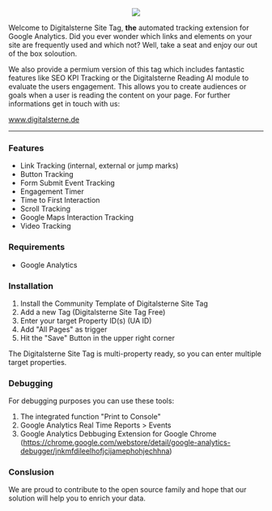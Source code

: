 <p align="center"><a href="https://www.digitalsterne.de"><img src="https://digitalsterne.de/wp-content/uploads/2020/06/dsitetag_logo-300x300.png"></a></p>

Welcome to Digitalsterne Site Tag, **the** automated tracking extension for Google Analytics. Did you ever wonder which links and elements on your site are frequently used and which not? Well, take a seat and enjoy our out of the box soloution.

We also provide a permium version of this tag which includes fantastic features like SEO KPI Tracking or the Digitalsterne Reading AI module to evaluate the users engagement. This allows you to create audiences or goals when a user is reading the content on your page. For further informations get in touch with us:

<a href="https://www.digitalsterne.de/">www.digitalsterne.de</a>

------------

### Features

- Link Tracking (internal, external or jump marks)
- Button Tracking
- Form Submit Event Tracking
- Engagement Timer
- Time to First Interaction
- Scroll Tracking
- Google Maps Interaction Tracking
- Video Tracking

### Requirements

- Google Analytics

### Installation

1. Install the Community Template of Digitalsterne Site Tag
2. Add a new Tag (Digitalsterne Site Tag Free)
3. Enter your target Property ID(s) (UA ID)
4. Add "All Pages" as trigger
5. Hit the "Save" Button in the upper right corner

The Digitalsterne Site Tag is multi-property ready, so you can enter multiple target properties.

### Debugging

For debugging purposes you can use these tools:

1. The integrated function "Print to Console"
2. Google Analytics Real Time Reports > Events
3. Google Analytics Debbuging Extension for Google Chrome (https://chrome.google.com/webstore/detail/google-analytics-debugger/jnkmfdileelhofjcijamephohjechhna)

### Conslusion

We are proud to contribute to the open source family and hope that our solution will help you to enrich your data.
